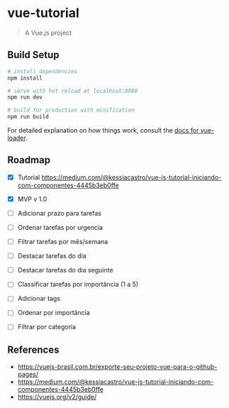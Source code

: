 # vue-tutorial

> A Vue.js project

## Build Setup

``` bash
# install dependencies
npm install

# serve with hot reload at localhost:8080
npm run dev

# build for production with minification
npm run build
```

For detailed explanation on how things work, consult the [docs for vue-loader](http://vuejs.github.io/vue-loader).


## Roadmap

 - [x] Tutorial https://medium.com/@kessiacastro/vue-js-tutorial-iniciando-com-componentes-4445b3eb0ffe
 - [x] MVP v 1.0
 - [ ] Adicionar prazo para tarefas
 - [ ] Ordenar tarefas por urgencia
 - [ ] Filtrar tarefas por mês/semana
 - [ ] Destacar tarefas do dia
 - [ ] Destacar tarefas do dia seguinte
 - [ ] Classificar tarefas por importância (1 a 5)
 - [ ] Adicionar tags
 - [ ] Ordenar por importância
 - [ ] Filtrar por categoria
 
 
 ## References
 
 - https://vuejs-brasil.com.br/exporte-seu-projeto-vue-para-o-github-pages/
 - https://medium.com/@kessiacastro/vue-js-tutorial-iniciando-com-componentes-4445b3eb0ffe
 - https://vuejs.org/v2/guide/
